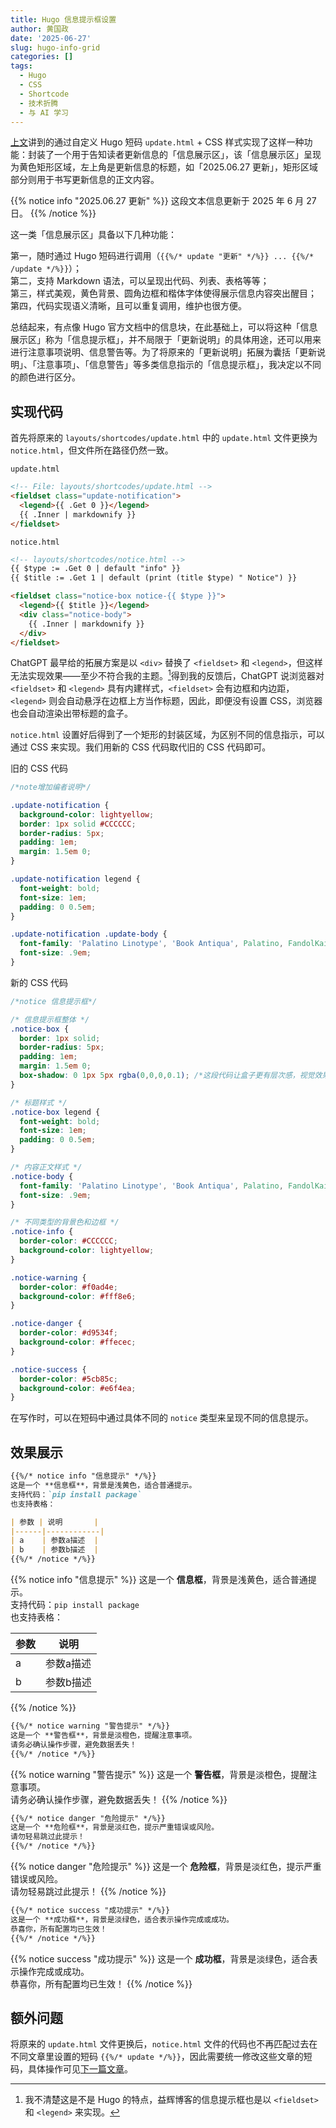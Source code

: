 ```yaml
---
title: Hugo 信息提示框设置
author: 黄国政
date: '2025-06-27'
slug: hugo-info-grid
categories: []
tags:
  - Hugo
  - CSS
  - Shortcode
  - 技术折腾
  - 与 AI 学习
---
```


<!--more-->

[上文](https://guozheng.rbind.io/project/escaping-in-hugo-shortcode/)讲到的通过自定义 Hugo 短码 `update.html` + CSS 样式实现了这样一种功能：封装了一个用于告知读者更新信息的「信息展示区」，该「信息展示区」呈现为黄色矩形区域，左上角是更新信息的标题，如「2025.06.27 更新」，矩形区域部分则用于书写更新信息的正文内容。

{{% notice info "2025.06.27 更新" %}}
这段文本信息更新于 2025 年 6 月 27 日。
{{% /notice %}}

这一类「信息展示区」具备以下几种功能：

第一，随时通过 Hugo 短码进行调用（`{{%/* update "更新" */%}} ... {{%/* /update */%}}`）；  
第二，支持 Markdown 语法，可以呈现出代码、列表、表格等等；  
第三，样式美观，黄色背景、圆角边框和楷体字体使得展示信息内容突出醒目；  
第四，代码实现语义清晰，且可以重复调用，维护也很方便。  

总结起来，有点像 Hugo 官方文档中的信息块，在此基础上，可以将这种「信息展示区」称为「信息提示框」，并不局限于「更新说明」的具体用途，还可以用来进行注意事项说明、信息警告等。为了将原来的「更新说明」拓展为囊括「更新说明」、「注意事项」、「信息警告」等多类信息指示的「信息提示框」，我决定以不同的颜色进行区分。

## 实现代码

首先将原来的 `layouts/shortcodes/update.html` 中的 `update.html` 文件更换为 `notice.html`，但文件所在路径仍然一致。

<div class="highlight-block">

`update.html`

```html
<!-- File: layouts/shortcodes/update.html -->
<fieldset class="update-notification">
  <legend>{{ .Get 0 }}</legend>
  {{ .Inner | markdownify }}
</fieldset>
```

`notice.html`

```html
<!-- layouts/shortcodes/notice.html -->
{{ $type := .Get 0 | default "info" }}
{{ $title := .Get 1 | default (print (title $type) " Notice") }}

<fieldset class="notice-box notice-{{ $type }}">
  <legend>{{ $title }}</legend>
  <div class="notice-body">
    {{ .Inner | markdownify }}
  </div>
</fieldset>
```

</div>

ChatGPT 最早给的拓展方案是以 `<div>` 替换了 `<fieldset>` 和 `<legend>`，但这样无法实现效果——至少不符合我的主题。[^1]得到我的反馈后，ChatGPT 说浏览器对 `<fieldset>` 和 `<legend>` 具有内建样式，`<fieldset>` 会有边框和内边距，`<legend>` 则会自动悬浮在边框上方当作标题，因此，即便没有设置 CSS，浏览器也会自动渲染出带标题的盒子。

[^1]: 我不清楚这是不是 Hugo 的特点，益辉博客的信息提示框也是以 `<fieldset>` 和 `<legend>` 来实现。

`notice.html` 设置好后得到了一个矩形的封装区域，为区别不同的信息指示，可以通过 CSS 来实现。我们用新的 CSS 代码取代旧的 CSS 代码即可。

<div class="highlight-block">

旧的 CSS 代码
```css
/*note增加编者说明*/

.update-notification {
  background-color: lightyellow;
  border: 1px solid #CCCCCC;
  border-radius: 5px;
  padding: 1em;
  margin: 1.5em 0;
}

.update-notification legend {
  font-weight: bold;
  font-size: 1em;
  padding: 0 0.5em;
}

.update-notification .update-body {
  font-family: 'Palatino Linotype', 'Book Antiqua', Palatino, FandolKai, serif;
  font-size: .9em;
}
```

新的 CSS 代码
```css
/*notice 信息提示框*/

/* 信息提示框整体 */
.notice-box {
  border: 1px solid;
  border-radius: 5px;
  padding: 1em;
  margin: 1.5em 0;
  box-shadow: 0 1px 5px rgba(0,0,0,0.1); /*这段代码让盒子更有层次感，视觉效果更好*/
}

/* 标题样式 */
.notice-box legend {
  font-weight: bold;
  font-size: 1em;
  padding: 0 0.5em;
}

/* 内容正文样式 */
.notice-body {
  font-family: 'Palatino Linotype', 'Book Antiqua', Palatino, FandolKai, serif;
  font-size: .9em;
}

/* 不同类型的背景色和边框 */
.notice-info {
  border-color: #CCCCCC;
  background-color: lightyellow;
}

.notice-warning {
  border-color: #f0ad4e;
  background-color: #fff8e6;
}

.notice-danger {
  border-color: #d9534f;
  background-color: #ffecec;
}

.notice-success {
  border-color: #5cb85c;
  background-color: #e6f4ea;
}
```

</div>

在写作时，可以在短码中通过具体不同的 `notice` 类型来呈现不同的信息提示。

## 效果展示

<div class="highlight-block">

```Markdown
{{%/* notice info "信息提示" */%}}
这是一个 **信息框**，背景是浅黄色，适合普通提示。  
支持代码：`pip install package`  
也支持表格：

| 参数 | 说明       |
|------|------------|
| a    | 参数a描述  |
| b    | 参数b描述  |
{{%/* /notice */%}}
```

{{% notice info "信息提示" %}}
这是一个 **信息框**，背景是浅黄色，适合普通提示。  
支持代码：`pip install package`  
也支持表格：

| 参数 | 说明       |
|------|------------|
| a    | 参数a描述  |
| b    | 参数b描述  |
{{% /notice %}}

</div>

<div class="highlight-block">

```Markdown
{{%/* notice warning "警告提示" */%}}
这是一个 **警告框**，背景是淡橙色，提醒注意事项。  
请务必确认操作步骤，避免数据丢失！
{{%/* /notice */%}}
```

{{% notice warning "警告提示" %}}
这是一个 **警告框**，背景是淡橙色，提醒注意事项。  
请务必确认操作步骤，避免数据丢失！
{{% /notice %}}

</div>

<div class="highlight-block">

```Markdown
{{%/* notice danger "危险提示" */%}}
这是一个 **危险框**，背景是淡红色，提示严重错误或风险。  
请勿轻易跳过此提示！
{{%/* /notice */%}}
```

{{% notice danger "危险提示" %}}
这是一个 **危险框**，背景是淡红色，提示严重错误或风险。  
请勿轻易跳过此提示！
{{% /notice %}}

</div>

<div class="highlight-block">

```Markdown
{{%/* notice success "成功提示" */%}}
这是一个 **成功框**，背景是淡绿色，适合表示操作完成或成功。  
恭喜你，所有配置均已生效！
{{%/* /notice */%}}
```

{{% notice success "成功提示" %}}
这是一个 **成功框**，背景是淡绿色，适合表示操作完成或成功。  
恭喜你，所有配置均已生效！
{{% /notice %}}

</div>

## 额外问题

将原来的 `update.html` 文件更换后，`notice.html` 文件的代码也不再匹配过去在不同文章里设置的短码 `{{%/* update */%}}`，因此需要统一修改这些文章的短码，具体操作可见[下一篇文章](https://guozheng.rbind.io/project/vs-code-regular-expression)。